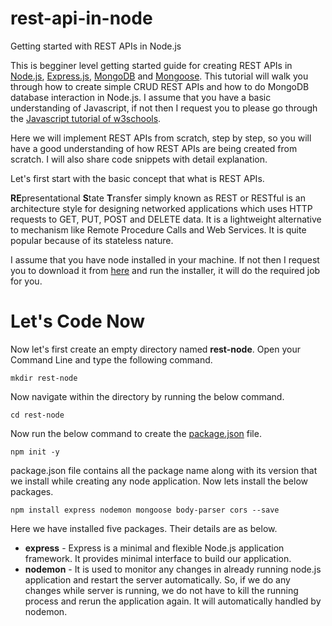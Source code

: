 # rest-api-in-node
Getting started with REST APIs in Node.js

This is begginer level getting started guide for creating REST APIs in [Node.js](https://nodejs.org/en/docs/), [Express.js](https://expressjs.com/), [MongoDB](https://docs.mongodb.com/) and [Mongoose](http://mongoosejs.com/docs/guide.html). This tutorial will walk you through how to create simple CRUD REST APIs and how to do MongoDB database interaction in Node.js. I assume that you have a basic understanding of Javascript, if not then I request you to please go through the [Javascript tutorial of w3schools](http://mongoosejs.com/docs/guide.html).

Here we will implement REST APIs from scratch, step by step, so you will have a good understanding of how REST APIs are being created from scratch. I will also share code snippets with detail explanation. 

Let's first start with the basic concept that what is REST APIs.

**RE**presentational **S**tate **T**ransfer simply known as REST or RESTful is an architecture style for designing networked applications which uses HTTP requests to GET, PUT, POST and DELETE data. It is a lightweight alternative to mechanism like Remote Procedure Calls and Web Services. It is quite popular because of its stateless nature.

I assume that you have node installed in your machine. If not then I request you to download it from [here](https://nodejs.org/en/) and run the installer, it will do the required job for you.

# Let's Code Now

Now let's first create an empty directory named **rest-node**. Open your Command Line and type the following command.
``` 
mkdir rest-node
```

Now navigate within the directory by running the below command.
```
cd rest-node
```

Now run the below command to create the [package.json](https://docs.npmjs.com/files/package.json) file.
```
npm init -y
```

package.json file contains all the package name along with its version that we install while creating any node application. Now lets install the below packages.

```
npm install express nodemon mongoose body-parser cors --save
```

Here we have installed five packages. Their details are as below.
* **express** - Express is a minimal and flexible Node.js application framework. It provides minimal interface to build our application.
* **nodemon** - It is used to monitor any changes in already running node.js application and restart the server automatically. So, if we do any changes while server is running, we do not have to kill the running process and rerun the application again. It will automatically handled by nodemon.


